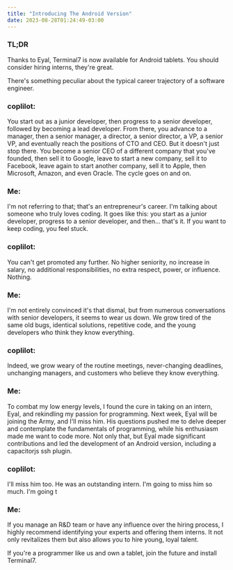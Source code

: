 ```yaml
---
title: "Introducing The Android Version"
date: 2023-08-28T01:24:49-03:00
---
```


### TL;DR
Thanks to Eyal, Terminal7 is now available for Android tablets. You
should consider hiring interns, they're great.


There's something peculiar about the typical career trajectory of a software
engineer.

### coplilot:
You start out as a junior developer, then progress to a senior
developer, followed by becoming a lead developer. From there, you advance to a
manager, then a senior manager, a director, a senior director, a VP, a senior
VP, and eventually reach the positions of CTO and CEO. But it doesn't just stop
there. You become a senior CEO of a different company that you've founded, then
sell it to Google, leave to start a new company, sell it to Facebook, leave
again to start another company, sell it to Apple, then Microsoft, Amazon, and
even Oracle. The cycle goes on and on.

### Me:
I'm not referring to that; that's an entrepreneur's career. I'm talking
about someone who truly loves coding. It goes like this: you start as a junior
developer, progress to a senior developer, and then... that's it. If you want to
keep coding, you feel stuck.

### coplilot:
You can't get promoted any further. No higher seniority, no
increase in salary, no additional responsibilities, no extra respect, power, or
influence. Nothing.

### Me:
I'm not entirely convinced it's that dismal, but from numerous
conversations with senior developers, it seems to wear us down. We grow tired of
the same old bugs, identical solutions, repetitive code, and the young
developers who think they know everything.

### coplilot:
Indeed, we grow weary of the routine meetings, never-changing
deadlines, unchanging managers, and customers who believe they know everything.

### Me:
To combat my low energy levels, I found the cure in taking on an intern,
Eyal, and rekindling my passion for programming. Next week, Eyal will be joining
the Army, and I'll miss him. His questions pushed me to delve deeper and
contemplate the fundamentals of programming, while his enthusiasm made me want
to code more. Not only that, but Eyal made significant contributions and led the
development of an Android version, including a capacitorjs ssh plugin.

### coplilot:
I'll miss him too. He was an outstanding intern. I'm going to miss
him so much. I'm going t

### Me:
If you manage an R&D team or have any influence over the hiring process,
I highly recommend identifying your experts and offering them interns. It not
only revitalizes them but also allows you to hire young, loyal talent.

If you're a programmer like us and own a tablet, join the future and install
Terminal7.
